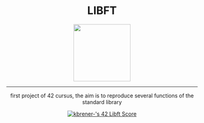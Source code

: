 <div align="center">
    <h1>LIBFT</h1>
    <img src="https://raw.githubusercontent.com/yowcloud/yowcloud-my-utils/main/badge_00_libft_500px.png" style="width: 150px; height: 150px;">

- - -
first project of 42 cursus, the aim is to reproduce several functions of the standard library

[![kbrener-'s 42 Libft Score](https://badge42.coday.fr/api/v2/clvc5u5k11971901p4e3qam41c/project/3344385)](https://github.com/Coday-meric/badge42)
